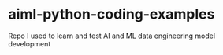 # aiml-python-coding-examples
Repo I used to learn and test AI and ML data engineering model development
